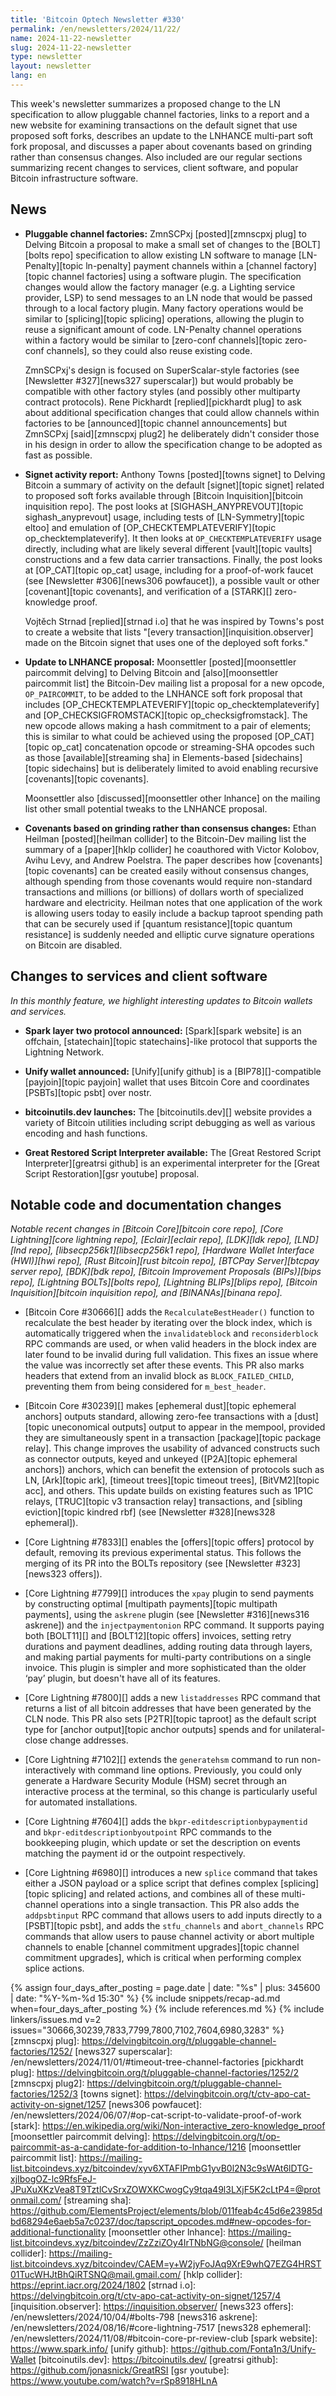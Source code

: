 ```yaml
---
title: 'Bitcoin Optech Newsletter #330'
permalink: /en/newsletters/2024/11/22/
name: 2024-11-22-newsletter
slug: 2024-11-22-newsletter
type: newsletter
layout: newsletter
lang: en
---
```

This week's newsletter summarizes a proposed change to the LN
specification to allow pluggable channel factories, links to a report
and a new website for examining transactions on the default signet
that use proposed soft forks, describes an update to the LNHANCE
multi-part soft fork proposal, and discusses a paper about covenants
based on grinding rather than consensus changes.  Also included are our
regular sections summarizing recent changes to services, client software,
and popular Bitcoin infrastructure software.

## News

- **Pluggable channel factories:** ZmnSCPxj [posted][zmnscpxj plug] to
  Delving Bitcoin a proposal to make a small set of changes to the
  [BOLT][bolts repo] specification to allow existing LN software to
  manage [LN-Penalty][topic ln-penalty] payment channels within a
  [channel factory][topic channel factories] using a software plugin.
  The specification changes would allow the factory manager (e.g. a
  Lighting service provider, LSP) to send messages to an LN node that
  would be passed through to a local factory plugin.  Many factory
  operations would be similar to [splicing][topic splicing] operations,
  allowing the plugin to reuse a significant amount of code.  LN-Penalty
  channel operations within a factory would be similar to [zero-conf
  channels][topic zero-conf channels], so they could also reuse existing
  code.

  ZmnSCPxj's design is focused on SuperScalar-style factories (see
  [Newsletter #327][news327 superscalar]) but would probably be
  compatible with other factory styles (and possibly other multiparty
  contract protocols).  Rene Pickhardt [replied][pickhardt plug] to ask
  about additional specification changes that could allow channels
  within factories to be [announced][topic channel announcements] but
  ZmnSCPxj [said][zmnscpxj plug2] he deliberately didn't consider those
  in his design in order to allow the specification change to be
  adopted as fast as possible.

- **Signet activity report:** Anthony Towns [posted][towns signet] to
  Delving Bitcoin a summary of activity on the default [signet][topic
  signet] related to proposed soft forks available through [Bitcoin
  Inquisition][bitcoin inquisition repo].  The post looks at
  [SIGHASH_ANYPREVOUT][topic sighash_anyprevout] usage, including tests
  of [LN-Symmetry][topic eltoo] and emulation of
  [OP_CHECKTEMPLATEVERIFY][topic op_checktemplateverify].  It then looks
  at `OP_CHECKTEMPLATEVERIFY` usage directly, including what are likely
  several different [vault][topic vaults] constructions and a few data
  carrier transactions.  Finally, the post looks at
  [OP_CAT][topic op_cat] usage, including for a proof-of-work faucet (see
  [Newsletter #306][news306 powfaucet]), a possible vault or other
  [covenant][topic covenants], and verification of a [STARK][]
  zero-knowledge proof.

  Vojtěch Strnad [replied][strnad i.o] that he was inspired by Towns's
  post to create a website that lists
  "[every transaction][inquisition.observer] made on the Bitcoin signet
  that uses one of the deployed soft forks."

- **Update to LNHANCE proposal:** Moonsettler [posted][moonsettler
  paircommit delving] to Delving Bitcoin and [also][moonsettler
  paircommit list] the Bitcoin-Dev mailing list a proposal for a new
  opcode, `OP_PAIRCOMMIT`, to be added to the LNHANCE soft fork proposal
  that includes [OP_CHECKTEMPLATEVERIFY][topic op_checktemplateverify]
  and [OP_CHECKSIGFROMSTACK][topic op_checksigfromstack].  The new
  opcode allows making a hash commitment to a pair of elements; this is
  similar to what could be achieved using the proposed [OP_CAT][topic
  op_cat] concatenation opcode or streaming-SHA opcodes such as those
  [available][streaming sha] in Elements-based [sidechains][topic
  sidechains] but is deliberately limited to avoid enabling recursive
  [covenants][topic covenants].

  Moonsettler also [discussed][moonsettler other lnhance] on the mailing
  list other small potential tweaks to the LNHANCE proposal.

- **Covenants based on grinding rather than consensus changes:** Ethan
  Heilman [posted][heilman collider] to the Bitcoin-Dev mailing list the
  summary of a [paper][hklp collider] he coauthored with Victor Kolobov,
  Avihu Levy, and Andrew Poelstra.  The paper describes how
  [covenants][topic covenants] can be created easily without consensus
  changes, although spending from those covenants would require
  non-standard transactions and millions (or billions) of dollars worth
  of specialized hardware and electricity.  Heilman notes that one
  application of the work is allowing users today to easily include a
  backup taproot spending path that can be securely used if [quantum
  resistance][topic quantum resistance] is suddenly needed and elliptic
  curve signature operations on Bitcoin are disabled.

## Changes to services and client software

*In this monthly feature, we highlight interesting updates to Bitcoin
wallets and services.*

- **Spark layer two protocol announced:**
  [Spark][spark website] is an offchain, [statechain][topic statechains]-like
  protocol that supports the Lightning Network.

- **Unify wallet announced:**
  [Unify][unify github] is a [BIP78][]-compatible [payjoin][topic payjoin]
  wallet that uses Bitcoin Core and coordinates [PSBTs][topic psbt] over nostr.

- **bitcoinutils.dev launches:**
  The [bitcoinutils.dev][] website provides a variety of Bitcoin utilities
  including script debugging as well as various encoding and hash functions.

- **Great Restored Script Interpreter available:**
  The [Great Restored Script Interpreter][greatrsi github] is an experimental
  interpreter for the [Great Script Restoration][gsr youtube] proposal.

## Notable code and documentation changes

_Notable recent changes in [Bitcoin Core][bitcoin core repo], [Core
Lightning][core lightning repo], [Eclair][eclair repo], [LDK][ldk repo],
[LND][lnd repo], [libsecp256k1][libsecp256k1 repo], [Hardware Wallet
Interface (HWI)][hwi repo], [Rust Bitcoin][rust bitcoin repo], [BTCPay
Server][btcpay server repo], [BDK][bdk repo], [Bitcoin Improvement
Proposals (BIPs)][bips repo], [Lightning BOLTs][bolts repo],
[Lightning BLIPs][blips repo], [Bitcoin Inquisition][bitcoin inquisition
repo], and [BINANAs][binana repo]._

- [Bitcoin Core #30666][] adds the `RecalculateBestHeader()` function to
  recalculate the best header by iterating over the block index, which is
  automatically triggered when the `invalidateblock` and `reconsiderblock` RPC
  commands are used, or when valid headers in the block index are later found to
  be invalid during full validation. This fixes an issue where the value was
  incorrectly set after these events. This PR also marks headers that extend
  from an invalid block as `BLOCK_FAILED_CHILD`, preventing them from being
  considered for `m_best_header`.

- [Bitcoin Core #30239][] makes [ephemeral dust][topic ephemeral anchors]
  outputs standard, allowing zero-fee transactions with a [dust][topic
  uneconomical outputs] output to appear in the mempool, provided they are
  simultaneously spent in a transaction [package][topic package relay]. This
  change improves the usability of advanced constructs such as connector
  outputs, keyed and unkeyed ([P2A][topic ephemeral anchors]) anchors, which can
  benefit the extension of protocols such as LN, [Ark][topic ark], [timeout
  trees][topic timeout trees], [BitVM2][topic acc], and others. This update
  builds on existing features such as 1P1C relays, [TRUC][topic v3 transaction
  relay] transactions, and [sibling eviction][topic kindred rbf] (see
  [Newsletter #328][news328 ephemeral]).

- [Core Lightning #7833][] enables the [offers][topic offers] protocol by
  default, removing its previous experimental status. This follows the merging
  of its PR into the BOLTs repository (see [Newsletter #323][news323 offers]).

- [Core Lightning #7799][] introduces the `xpay` plugin to send payments by
  constructing optimal [multipath payments][topic multipath payments], using the
  `askrene` plugin (see [Newsletter #316][news316 askrene]) and the
  `injectpaymentonion` RPC command. It supports paying both [BOLT11][] and
  [BOLT12][topic offers] invoices, setting retry durations and payment
  deadlines, adding routing data through layers, and making partial payments for
  multi-party contributions on a single invoice. This plugin is simpler and more
  sophisticated than the older ‘pay’ plugin, but doesn't have all of its
  features.

- [Core Lightning #7800][] adds a new `listaddresses` RPC command that returns a
  list of all bitcoin addresses that have been generated by the CLN node. This
  PR also sets [P2TR][topic taproot] as the default script type for [anchor output][topic anchor
  outputs] spends and for unilateral-close change addresses.

- [Core Lightning #7102][] extends the `generatehsm` command to run
  non-interactively with command line options. Previously, you could only
  generate a Hardware Security Module (HSM) secret through an interactive
  process at the terminal, so this change is particularly useful for automated
  installations.

- [Core Lightning #7604][] adds the `bkpr-editdescriptionbypaymentid` and
  `bkpr-editdescriptionbyoutpoint` RPC commands to the bookkeeping plugin, which
  update or set the description on events matching the payment id or the
  outpoint respectively.

- [Core Lightning #6980][] introduces a new `splice` command that takes either a
  JSON payload or a splice script that defines complex [splicing][topic
  splicing] and related actions, and combines all of these multi-channel
  operations into a single transaction. This PR also adds the `addpsbtinput` RPC
  command that allows users to add inputs directly to a [PSBT][topic psbt], and
  adds the `stfu_channels` and `abort_channels` RPC commands that allow users to
  pause channel activity or abort multiple channels to enable [channel
  commitment upgrades][topic channel commitment upgrades], which is critical
  when performing complex splice actions.

{% assign four_days_after_posting = page.date | date: "%s" | plus: 345600 | date: "%Y-%m-%d 15:30" %}
{% include snippets/recap-ad.md when=four_days_after_posting %}
{% include references.md %}
{% include linkers/issues.md v=2 issues="30666,30239,7833,7799,7800,7102,7604,6980,3283" %}
[zmnscpxj plug]: https://delvingbitcoin.org/t/pluggable-channel-factories/1252/
[news327 superscalar]: /en/newsletters/2024/11/01/#timeout-tree-channel-factories
[pickhardt plug]: https://delvingbitcoin.org/t/pluggable-channel-factories/1252/2
[zmnscpxj plug2]: https://delvingbitcoin.org/t/pluggable-channel-factories/1252/3
[towns signet]: https://delvingbitcoin.org/t/ctv-apo-cat-activity-on-signet/1257
[news306 powfaucet]: /en/newsletters/2024/06/07/#op-cat-script-to-validate-proof-of-work
[stark]: https://en.wikipedia.org/wiki/Non-interactive_zero-knowledge_proof
[moonsettler paircommit delving]: https://delvingbitcoin.org/t/op-paircommit-as-a-candidate-for-addition-to-lnhance/1216
[moonsettler paircommit list]: https://mailing-list.bitcoindevs.xyz/bitcoindev/xyv6XTAFIPmbG1yvB0l2N3c9sWAt6lDTG-xjIbogOZ-lc9RfsFeJ-JPuXuXKzVea8T9TztlCvSrxZOWXKCwogCy9tqa49l3LXjF5K2cLtP4=@protonmail.com/
[streaming sha]: https://github.com/ElementsProject/elements/blob/011feab4c45d6e23985dbd68294e6aeb5a7c0237/doc/tapscript_opcodes.md#new-opcodes-for-additional-functionality
[moonsettler other lnhance]: https://mailing-list.bitcoindevs.xyz/bitcoindev/ZzZziZOy4IrTNbNG@console/
[heilman collider]: https://mailing-list.bitcoindevs.xyz/bitcoindev/CAEM=y+W2jyFoJAq9XrE9whQ7EZG4HRST01TucWHJtBhQiRTSNQ@mail.gmail.com/
[hklp collider]: https://eprint.iacr.org/2024/1802
[strnad i.o]: https://delvingbitcoin.org/t/ctv-apo-cat-activity-on-signet/1257/4
[inquisition.observer]: https://inquisition.observer/
[news323 offers]: /en/newsletters/2024/10/04/#bolts-798
[news316 askrene]: /en/newsletters/2024/08/16/#core-lightning-7517
[news328 ephemeral]: /en/newsletters/2024/11/08/#bitcoin-core-pr-review-club
[spark website]: https://www.spark.info/
[unify github]: https://github.com/Fonta1n3/Unify-Wallet
[bitcoinutils.dev]: https://bitcoinutils.dev/
[greatrsi github]: https://github.com/jonasnick/GreatRSI
[gsr youtube]: https://www.youtube.com/watch?v=rSp8918HLnA
